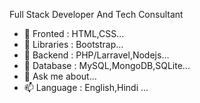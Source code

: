   Full Stack Developer And Tech Consultant 

- 🔭 Fronted : HTML,CSS...
- 🌱 Libraries : Bootstrap...
- 👯 Backend : PHP/Larravel,Nodejs...
- 🤔 Database : MySQL,MongoDB,SQLite...
- 💬 Ask me about...
- 📫 Language : English,Hindi ...



